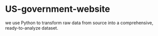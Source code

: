 # US-government-website
we use Python to transform raw data from source into a comprehensive, ready-to-analyze dataset.
